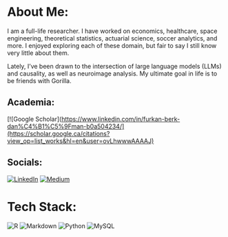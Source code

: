 #  About Me:

I am a full-life researcher. I have worked on economics, healthcare, space engineering, theoretical statistics, actuarial science, soccer analytics, and more. I enjoyed exploring each of these domain, but fair to say I still know very little about them. 

Lately, I’ve been drawn to the intersection of large language models (LLMs) and causality, as well as neuroimage analysis. My ultimate goal in life is to be friends with Gorilla. 

## Academia:
[![Google Scholar](https://www.linkedin.com/in/furkan-berk-dan%C4%B1%C5%9Fman-b0a504234/](https://scholar.google.ca/citations?view_op=list_works&hl=en&user=ovLhwwwAAAAJ) 

## Socials:
[![LinkedIn](https://img.shields.io/badge/LinkedIn-%230077B5.svg?logo=linkedin&logoColor=white)](https://www.linkedin.com/in/furkan-berk-dan%C4%B1%C5%9Fman-b0a504234/) 
[![Medium](https://img.shields.io/badge/Medium-12100E?style=for-the-badge&logo=medium&logoColor=white)](https://medium.com/@furkandanisman)
# Tech Stack:
![R](https://img.shields.io/badge/r-%23276DC3.svg?style=for-the-badge&logo=r&logoColor=white) ![Markdown](https://img.shields.io/badge/markdown-%23000000.svg?style=for-the-badge&logo=markdown&logoColor=white) ![Python](https://img.shields.io/badge/python-3670A0?style=for-the-badge&logo=python&logoColor=ffdd54) ![MySQL](https://img.shields.io/badge/mysql-%2300f.svg?style=for-the-badge&logo=mysql&logoColor=white)


